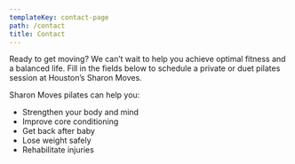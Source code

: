 ```yaml
---
templateKey: contact-page
path: /contact
title: Contact
---
```

Ready to get moving? We can’t wait to help you achieve optimal fitness and a balanced life. Fill in the fields below to schedule a private or duet pilates session at Houston’s Sharon Moves.

Sharon Moves pilates can help you:
- Strengthen your body and mind
- Improve core conditioning
- Get back after baby
- Lose weight safely
- Rehabilitate injuries
